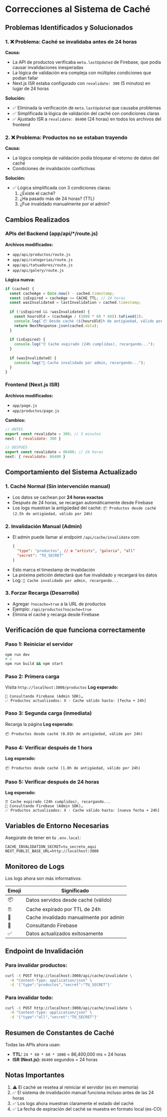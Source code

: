 # Correcciones al Sistema de Caché

## Problemas Identificados y Solucionados

### 1. ❌ Problema: Caché se invalidaba antes de 24 horas
**Causa:** 
- La API de productos verificaba `meta.lastUpdated` de Firebase, que podía causar invalidaciones inesperadas
- La lógica de validación era compleja con múltiples condiciones que podían fallar
- Next.js ISR estaba configurado con `revalidate: 300` (5 minutos) en lugar de 24 horas

**Solución:**
- ✅ Eliminada la verificación de `meta.lastUpdated` que causaba problemas
- ✅ Simplificada la lógica de validación del caché con condiciones claras
- ✅ Ajustado ISR a `revalidate: 86400` (24 horas) en todos los archivos del frontend

### 2. ❌ Problema: Productos no se estaban trayendo
**Causa:**
- La lógica compleja de validación podía bloquear el retorno de datos del caché
- Condiciones de invalidación conflictivas

**Solución:**
- ✅ Lógica simplificada con 3 condiciones claras:
  1. ¿Existe el caché?
  2. ¿Ha pasado más de 24 horas? (TTL)
  3. ¿Fue invalidado manualmente por el admin?

## Cambios Realizados

### APIs del Backend (app/api/*/route.js)

**Archivos modificados:**
- `app/api/productos/route.js`
- `app/api/categorias/route.js`
- `app/api/tatuadores/route.js`
- `app/api/galery/route.js`

**Lógica nueva:**
```javascript
if (cached) {
  const cacheAge = Date.now() - cached.timestamp;
  const isExpired = cacheAge >= CACHE_TTL; // 24 horas
  const wasInvalidated = lastInvalidation > cached.timestamp;
  
  if (!isExpired && !wasInvalidated) {
    const hoursOld = (cacheAge / (1000 * 60 * 60)).toFixed(2);
    console.log(`📦 Desde caché (${hoursOld}h de antigüedad, válido por 24h)`);
    return NextResponse.json(cached.data);
  }
  
  if (isExpired) {
    console.log("⏰ Cache expirado (24h cumplidas), recargando...");
  }
  
  if (wasInvalidated) {
    console.log("🔄 Cache invalidado por admin, recargando...");
  }
}
```

### Frontend (Next.js ISR)

**Archivos modificados:**
- `app/page.js`
- `app/productos/page.js`

**Cambios:**
```javascript
// ANTES
export const revalidate = 300; // 5 minutos
next: { revalidate: 300 }

// DESPUÉS
export const revalidate = 86400; // 24 horas
next: { revalidate: 86400 }
```

## Comportamiento del Sistema Actualizado

### 1. Caché Normal (Sin intervención manual)
- Los datos se cachean por **24 horas exactas**
- Después de 24 horas, se recargan automáticamente desde Firebase
- Los logs muestran la antigüedad del caché: `📦 Productos desde caché (2.5h de antigüedad, válido por 24h)`

### 2. Invalidación Manual (Admin)
- El admin puede llamar al endpoint `/api/cache/invalidate` con:
  ```json
  {
    "type": "productos", // o "artists", "galeria", "all"
    "secret": "TU_SECRET"
  }
  ```
- Esto marca el timestamp de invalidación
- La próxima petición detectará que fue invalidado y recargará los datos
- Log: `🔄 Cache invalidado por admin, recargando...`

### 3. Forzar Recarga (Desarrollo)
- Agregar `?nocache=true` a la URL de productos
- Ejemplo: `/api/productos?nocache=true`
- Elimina el caché y recarga desde Firebase

## Verificación de que funciona correctamente

### Paso 1: Reiniciar el servidor
```bash
npm run dev
# o
npm run build && npm start
```

### Paso 2: Primera carga
Visita `http://localhost:3000/productos`
**Log esperado:**
```
🧠 Consultando Firebase (Admin SDK)…
✅ Productos actualizados: X - Cache válido hasta: [fecha + 24h]
```

### Paso 3: Segunda carga (inmediata)
Recarga la página
**Log esperado:**
```
📦 Productos desde caché (0.01h de antigüedad, válido por 24h)
```

### Paso 4: Verificar después de 1 hora
**Log esperado:**
```
📦 Productos desde caché (1.0h de antigüedad, válido por 24h)
```

### Paso 5: Verificar después de 24 horas
**Log esperado:**
```
⏰ Cache expirado (24h cumplidas), recargando...
🧠 Consultando Firebase (Admin SDK)…
✅ Productos actualizados: X - Cache válido hasta: [nueva fecha + 24h]
```

## Variables de Entorno Necesarias

Asegúrate de tener en tu `.env.local`:

```env
CACHE_INVALIDATION_SECRET=tu_secreto_aqui
NEXT_PUBLIC_BASE_URL=http://localhost:3000
```

## Monitoreo de Logs

Los logs ahora son más informativos:

| Emoji | Significado |
|-------|-------------|
| 📦 | Datos servidos desde caché (válido) |
| ⏰ | Cache expirado por TTL de 24h |
| 🔄 | Cache invalidado manualmente por admin |
| 🧠 | Consultando Firebase |
| ✅ | Datos actualizados exitosamente |

## Endpoint de Invalidación

### Para invalidar productos:
```bash
curl -X POST http://localhost:3000/api/cache/invalidate \
  -H "Content-Type: application/json" \
  -d '{"type":"productos","secret":"TU_SECRET"}'
```

### Para invalidar todo:
```bash
curl -X POST http://localhost:3000/api/cache/invalidate \
  -H "Content-Type: application/json" \
  -d '{"type":"all","secret":"TU_SECRET"}'
```

## Resumen de Constantes de Caché

Todas las APIs ahora usan:
- **TTL:** `24 * 60 * 60 * 1000` = 86,400,000 ms = 24 horas
- **ISR (Next.js):** `86400` segundos = 24 horas

## Notas Importantes

1. ⚠️ El caché se resetea al reiniciar el servidor (es en memoria)
2. ✅ El sistema de invalidación manual funciona incluso antes de las 24 horas
3. ✅ Los logs ahora muestran claramente el estado del caché
4. ✅ La fecha de expiración del caché se muestra en formato local (es-CO)
